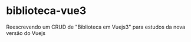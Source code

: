 # biblioteca-vue3
Reescrevendo um CRUD de "Biblioteca em Vuejs3" para estudos da nova versão do Vuejs
